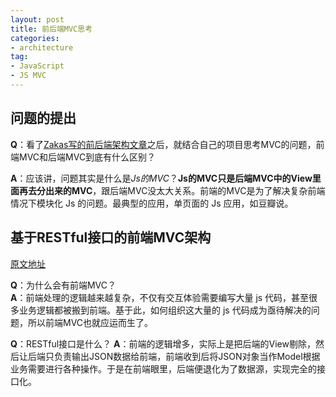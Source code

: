 ```yaml
---
layout: post
title: 前后端MVC思考
categories:
- architecture
tag:
- JavaScript
- JS MVC
---
```


## 问题的提出
**Q**：看了[Zakas写的前后端架构文章](http://www.nczonline.net/blog/2013/10/07/node-js-and-the-new-web-front-end/)之后，就结合自己的项目思考MVC的问题，前端MVC和后端MVC到底有什么区别？

**A**：应该讲，问题其实是什么是*Js的MVC*？**Js的MVC只是后端MVC中的View里面再去分出来的MVC**，跟后端MVC没太大关系。前端的MVC是为了解决复杂前端情况下模块化 Js 的问题。最典型的应用，单页面的 Js 应用，如豆瓣说。

## 基于RESTful接口的前端MVC架构
[原文地址](http://www.lovelucy.info/mvc-in-front-end-web-app-development-based-on-restful-api-design.html)

**Q**：为什么会有前端MVC？  
**A**：前端处理的逻辑越来越复杂，不仅有交互体验需要编写大量 js 代码，甚至很多业务逻辑都被搬到前端。基于此，如何组织这大量的 js 代码成为亟待解决的问题，所以前端MVC也就应运而生了。

**Q**：RESTful接口是什么？
**A**：前端的逻辑增多，实际上是把后端的View剔除，然后让后端只负责输出JSON数据给前端，前端收到后将JSON对象当作Model根据业务需要进行各种操作。于是在前端眼里，后端便退化为了数据源，实现完全的接口化。